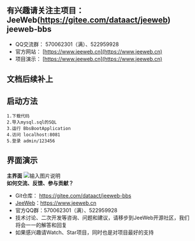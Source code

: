 有兴趣请关注主项目：JeeWeb(https://gitee.com/dataact/jeeweb)
<br />
jeeweb-bbs
-----------------------------------

* 	QQ交流群： 570062301（满）、522959928
* 	官方网站： [https://www.jeeweb.cn](https://www.jeeweb.cn)
* 	项目演示： [https://www.jeeweb.cn](https://www.jeeweb.cn)

文档后续补上
------------
	
启动方法
-----------------------------------
    1.下载代码
    2.导入mysql.sql的SQL
    3.运行 BbsBootApplication
    4.访问 localhost:8081
    5.登录 admin/123456

界面演示
----------------------------------------------------------------------------------
**主界面**
![输入图片说明](https://images.gitee.com/uploads/images/2018/1008/120757_9b7d7707_1394985.png "屏幕截图.png")
<br />
**如何交流、反馈、参与贡献？** 
- Git仓库： https://gitee.com/dataact/jeeweb-bbs
- [JeeWeb](https://www.jeeweb.cn)：https://www.jeeweb.cn
- 官方QQ群：570062301（满）、522959928
- 技术讨论、二次开发等咨询、问题和建议，请移步到JeeWeb开源社区，我们将会一一的解答和回复
- 如果感兴趣请Watch、Star项目，同时也是对项目最好的支持